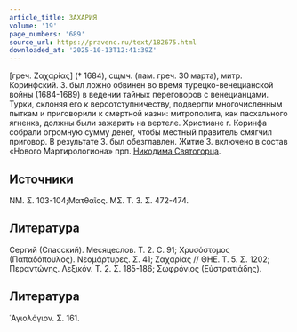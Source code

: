 ```yaml
---
article_title: ЗАХАРИЯ
volume: '19'
page_numbers: '689'
source_url: https://pravenc.ru/text/182675.html
downloaded_at: '2025-10-13T12:41:39Z'
---
```


[греч. Ζαχαρίας] († 1684), сщмч. (пам. греч. 30 марта), митр. Коринфский. З. был ложно обвинен во время турецко-венецианской войны (1684-1689) в ведении тайных переговоров с венецианцами. Турки, склоняя его к вероотступничеству, подвергли многочисленным пыткам и приговорили к смертной казни: митрополита, как пасхального ягненка, должны были зажарить на вертеле. Христиане г. Коринфа собрали огромную сумму денег, чтобы местный правитель смягчил приговор. В результате З. был обезглавлен. Житие З. включено в состав «Нового Мартирологиона» прп. [Никодима Святогорца](<https://pravenc.ru/text/Никодим Святогорец.html>).

## Источники

ΝΜ. Σ. 103-104;Ματθαῖος. ΜΣ. Τ. 3. Σ. 472-474.

## Литература

Сергий (Спасский). Месяцеслов. Т. 2. С. 91; Χρυσόστομος (Παπαδόπουλος). Νεομάρτυρες. Σ. 41; Ζαχαρίας // ΘΗΕ. Τ. 5. Σ. 1202; Περαντώνης. Λεξικόν. Τ. 2. Σ. 185-186; Σωφρόνιος (Εὐστρατιάδης).

## Литература

῾Αγιολόγιον. Σ. 161.
